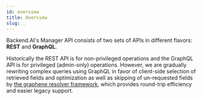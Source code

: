```yaml
---
id: overview
title: Overview
slug: .
---
```


Backend.AI's Manager API consists of two sets of APIs in different flavors: **REST** and **GraphQL**.

Historically the REST API is for non-privileged operations and the GraphQL API is for privileged (admin-only) operations.
However, we are gradually rewriting complex queries using GraphQL in favor of client-side selection of retrieved fields and optimization as well as skipping of un-requested fields by [the graphene resolver framework](https://graphene-python.org/), which provides round-trip efficiency and easier legacy support.


